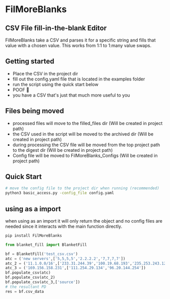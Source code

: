 # FilMoreBlanks
## CSV File fill-in-the-blank Editor

FilMoreBlanks take a CSV and parses it for a specific string and fills that value with a chosen value. This works from 1:1 to 1:many value swaps.

## Getting started
- Place the CSV in the project dir 
- fill out the config.yaml file that is located in the examples folder
- run the script using the quick start below
- POOF 💨
- you have a CSV that's just that much more useful to you 

## Files being moved
- processed files will move to the filled_files dir (Will be created in project path)
- the CSV used in the script will be moved to the archived dir (Will be created in project path)
- during processing the CSV file will be moved from the top project path to the digest dir (Will be created in project path)
- Config file will be moved to FilMoreBlanks_Configs (Will be created in project path)


## Quick Start
```bash
# move the config file to the project dir when running (recommended)
python3 basic_access.py -config_file config.yaml
```

## using as a import
when using as an import it will only return the object and no config files are needed since it interacts with the main function directly.
```bash
pip install FilMoreBlanks
```

```python
from blanket_fill import BlanketFill

bf = BlanketFill('test_csv.csv')
atc = ('new servers',['5,5,5,5','2.2.2.2','7,7,7,7'])
atc_2 = ('11.1.0.0/16',['233.31.244.39','100.19.68.193','235.253.243.128','232.151.66.30','74.22.1.140'])
atc_3 = ('169.156.158.231',['111.254.29.134','96.20.144.254'])
bf.populate_csv(atc)
bf.populate_csv(atc_2)
bf.populate_csv(atc_3,['source'])
# the resultant PD
res = bf.csv_data
```
